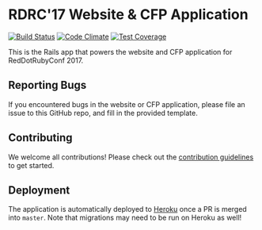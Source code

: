 # RDRC'17 Website & CFP Application

[![Build Status](https://travis-ci.org/reddotrubyconf/rdrc-cfp-app.svg?branch=master)](https://travis-ci.org/reddotrubyconf/rdrc-cfp-app) [![Code Climate](https://codeclimate.com/repos/585114d064e8fc007800689a/badges/2558050ade14ff114349/gpa.svg)](https://codeclimate.com/repos/585114d064e8fc007800689a/feed) [![Test Coverage](https://codeclimate.com/repos/585114d064e8fc007800689a/badges/2558050ade14ff114349/coverage.svg)](https://codeclimate.com/repos/585114d064e8fc007800689a/coverage)

This is the Rails app that powers the website and CFP application for RedDotRubyConf 2017.

## Reporting Bugs

If you encountered bugs in the website or CFP application, please file an issue to this GitHub repo, and fill in the provided template.

## Contributing

We welcome all contributions! Please check out the [contribution guidelines](CONTRIBUTING.md) to get started.

## Deployment

The application is automatically deployed to [Heroku](https://rdrc2017.herokuapp.com) once a PR is merged into `master`. Note that migrations may need to be run on Heroku as well!
